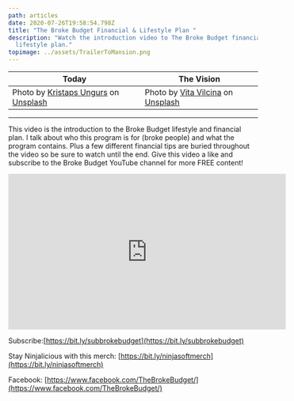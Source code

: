 ```yaml
---
path: articles
date: 2020-07-26T19:58:54.798Z
title: "The Broke Budget Financial & Lifestyle Plan "
description: "Watch the introduction video to The Broke Budget financial and
  lifestyle plan."
topimage: ../assets/TrailerToMansion.png
---
```

|Today|The Vision|
|---|---|
|<span>Photo by <a href="https://unsplash.com/@kristapsungurs?utm_source=unsplash&utm_medium=referral&utm_content=creditCopyText" target="_blank">Kristaps Ungurs</a> on <a href="https://unsplash.com/s/photos/mobile-home?utm_source=unsplash&utm_medium=referral&utm_content=creditCopyText" target="_blank">Unsplash</a></span>|<span>Photo by <a href="https://unsplash.com/@vivivi?utm_source=unsplash&utm_medium=referral&utm_content=creditCopyText" target="_blank">Vita Vilcina</a> on <a href="https://unsplash.com/s/photos/mansion?utm_source=unsplash&utm_medium=referral&utm_content=creditCopyText" target="_blank">Unsplash</a></span>|

***

This video is the introduction to the Broke Budget lifestyle and financial plan. I talk about who this program is for (broke people) and what the program contains. Plus a few different financial tips are buried throughout the video so be sure to watch until the end. Give this video a like and subscribe to the Broke Budget YouTube channel for more FREE content! 

<iframe width="560" height="315" src="https://www.youtube.com/embed/uwA1mdCEeKA" frameborder="0" allow="accelerometer; autoplay; encrypted-media; gyroscope; picture-in-picture" allowfullscreen></iframe>

Subscribe:[https://bit.ly/subbrokebudget](https://bit.ly/subbrokebudget)

Stay Ninjalicious with this merch: [https://bit.ly/ninjasoftmerch](https://bit.ly/ninjasoftmerch)

Facebook: [https://www.facebook.com/TheBrokeBudget/](https://www.facebook.com/TheBrokeBudget/)